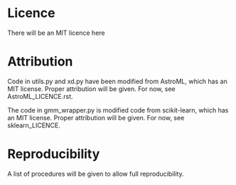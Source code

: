 # Licence

There will be an MIT licence here

# Attribution

Code in utils.py and xd.py have been modified from AstroML, which has an MIT license.  Proper attribution will be given.  For now, see AstroML_LICENCE.rst.

The code in gmm_wrapper.py is modified code from scikit-learn, which has an MIT license.  Proper attribution will be given.  For now, see sklearn_LICENCE.

# Reproducibility

A list of procedures will be given to allow full reproducibility.
